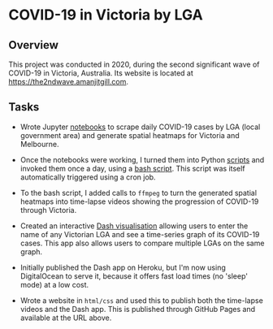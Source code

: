 # COVID-19 in Victoria by LGA

## Overview 

This project was conducted in 2020, during the second significant wave of COVID-19 in Victoria, Australia. Its website is located at https://the2ndwave.amanjitgill.com.

## Tasks 

- Wrote Jupyter [notebooks](notebooks/) to scrape daily COVID-19 cases by LGA (local government area) and generate spatial heatmaps for Victoria and Melbourne.

- Once the notebooks were working, I turned them into Python [scripts](scripts/) and invoked them once a day, using a [bash script](daily_update.sh). This script was itself automatically triggered using a cron job.

- To the bash script, I added calls to `ffmpeg` to turn the generated spatial heatmaps into time-lapse videos showing the progression of COVID-19 through Victoria. 

- Created an interactive [Dash visualisation](lga_graphs.py) allowing users to enter the name of any Victorian LGA and see a time-series graph of its COVID-19 cases. This app also allows users to compare multiple LGAs on the same graph. 

- Initially published the Dash app on Heroku, but I'm now using DigitalOcean to serve it, because it offers fast load times (no 'sleep' mode) at a low cost.

- Wrote a website in `html/css` and used this to publish both the time-lapse videos and the Dash app. This is published through GitHub Pages and available at the URL above. 








